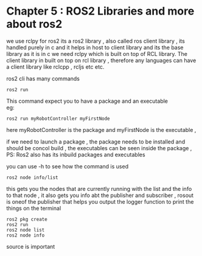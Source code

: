 # Chapter 5 : ROS2 Libraries and more about ros2 

we use rclpy for ros2 
its a ros2 library , also called ros client library , its handled purely in c and it helps in host to client library and its the base library as it is in c we need rclpy which is built on top of RCL library. The client library in built on top on rcl library , therefore any languages can have a client library like rclcpp , rcljs etc etc.

ros2 cli has many commands

```
ros2 run
```
 This command expect you to have a package and an executable <br> eg: 
```
ros2 run myRobotController myFirstNode
```
here myRobotController is the package and myFirstNode is the executable , 

if we need to launch a package , the package needs to be installed and should be concol build , the executables can be seen inside the package , PS: Ros2 also has its inbuild packages and executables 

you can use -h to see how the command is used 

```
ros2 node info/list
```
this gets you the nodes that are currently running with the list and the info to that node , it also gets you info abt the publisher and subscriber , rosout is oneof the publisher that helps you output the logger function to print the things on the terminal 

```
ros2 pkg create 
ros2 run
ros2 node list
ros2 node info 
```
source is important




